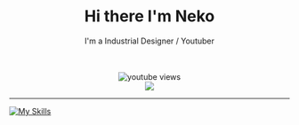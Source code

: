   <h1 align="center">Hi there I'm Neko</h1>
  <p align="center"> I'm a Industrial Designer / Youtuber </p>
  <div align="center">
    <a href="https://www.youtube.com/channel/@neko_tw">
    </a>
    <a href="https://www.youtube.com/channel/@neko_tw">
    </a>
    <br />
    <br />
    <img alt="youtube views" src="https://github-readme-stats.vercel.app/api?username=Neko-no-akuma-TW&show_icons=true&theme=react">
  </div>
  
  <!--  View Count  -->
  <div align="center">
    <a href="https://count.getloli.com/"><img src="https://count.getloli.com/get/@:Neko-no-akuma-TW?theme=moebooru"></a>
  </div>
  
  ---
  
  [![My Skills](https://skillicons.dev/icons?i=atom,aws,azure,bash,cloudflare,discord,django,docker,flask,git,github,html,instagram,linux,md,mongodb,nginx,postman,powershell,py,raspberrypi,sqlite,stackoverflow,twitter,visualstudio,vscode,wordpress)](https://skillicons.dev)
  




